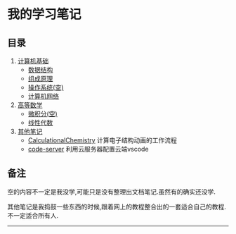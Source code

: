 # 我的学习笔记
## 目录
1. [计算机基础](https://github.com/hhhhfff/myNotes/tree/master/ComputerScience)
    - [数据结构](https://github.com/hhhhfff/myNotes/tree/master/ComputerScience/DataStructure/DataStructure.md)
    - [组成原理](https://github.com/hhhhfff/myNotes/tree/master/ComputerScience/ComputerOrganization/ComputerOrganization.md)
    - [操作系统(空)](https://github.com/hhhhfff/myNotes/tree/master/ComputerScience/OperatingSystem/OperatingSystem.md)
    - [计算机网络](https://github.com/hhhhfff/myNotes/tree/master/ComputerScience/ComputerNetworking/ComputerNetworking.md)
2. [高等数学](https://github.com/hhhhfff/myNotes/tree/master/FurtherMathematics)
    - [微积分(空)](https://github.com/hhhhfff/myNotes/tree/master/FurtherMathematics/LinearAlgebra/LinearAlgebra/.md)
    - [线性代数](https://github.com/hhhhfff/myNotes/tree/master/FurtherMathematics/InfinitesimalCalculus/InfinitesimalCalculus.md)
3. [其他笔记](https://github.com/hhhhfff/myNotes/tree/master/OtherNote)
    - [CalculationalChemistry](https://github.com/hhhhfff/myNotes/tree/master/OtherNote/CalculationalChemistry.md)
    计算电子结构动画的工作流程
    - [code-server](https://github.com/hhhhfff/myNotes/tree/master/OtherNote/code-server.md)
    利用云服务器配置云端vscode

## 备注
空的内容不一定是我没学,可能只是没有整理出文档笔记.虽然有的确实还没学.

其他笔记是我捣鼓一些东西的时候,跟着网上的教程整合出的一套适合自己的教程.不一定适合所有人.

---
